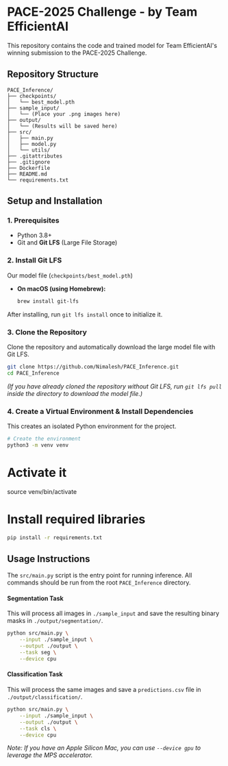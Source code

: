 # PACE-2025 Challenge - by Team EfficientAI

This repository contains the code and trained model for Team EfficientAI's winning submission to the PACE-2025 Challenge.

## Repository Structure

```
PACE_Inference/
├── checkpoints/
│   └── best_model.pth 
├── sample_input/
│   └── (Place your .png images here)
├── output/
│   └── (Results will be saved here)
├── src/
│   ├── main.py
│   ├── model.py
│   └── utils/
├── .gitattributes
├── .gitignore
├── Dockerfile
├── README.md
└── requirements.txt
```

## Setup and Installation

### 1. Prerequisites
- Python 3.8+
- Git and **Git LFS** (Large File Storage)

### 2. Install Git LFS
Our model file (`checkpoints/best_model.pth`)

- **On macOS (using Homebrew):**
  ```bash
  brew install git-lfs
  ```

After installing, run `git lfs install` once to initialize it.

### 3. Clone the Repository
Clone the repository and automatically download the large model file with Git LFS.

```bash
git clone https://github.com/Nimalesh/PACE_Inference.git
cd PACE_Inference
```
*(If you have already cloned the repository without Git LFS, run `git lfs pull` inside the directory to download the model file.)*

### 4. Create a Virtual Environment & Install Dependencies
This creates an isolated Python environment for the project.

```bash
# Create the environment
python3 -m venv venv
``` 
# Activate it
source venv/bin/activate

# Install required libraries
``` bash
pip install -r requirements.txt 

```

## Usage Instructions

The `src/main.py` script is the entry point for running inference. All commands should be run from the root `PACE_Inference` directory.

#### **Segmentation Task**
This will process all images in `./sample_input` and save the resulting binary masks in `./output/segmentation/`.

```bash
python src/main.py \
    --input ./sample_input \
    --output ./output \
    --task seg \
    --device cpu
```
#### **Classification Task**
This will process the same images and save a `predictions.csv` file in `./output/classification/`.

```bash
python src/main.py \
    --input ./sample_input \
    --output ./output \
    --task cls \
    --device cpu
```
*Note: If you have an Apple Silicon Mac, you can use `--device gpu` to leverage the MPS accelerator.*